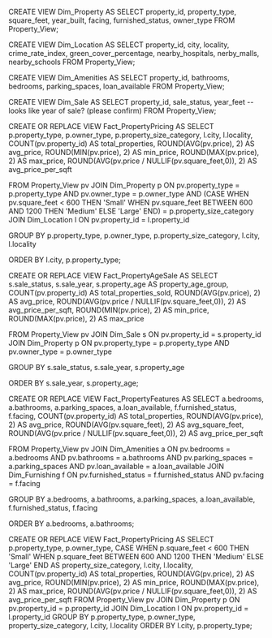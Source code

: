 CREATE VIEW Dim_Property AS
SELECT property_id,
       property_type,
       square_feet,
       year_built,
       facing,
       furnished_status,
       owner_type
FROM Property_View;


CREATE VIEW Dim_Location AS
SELECT property_id,
       city,
       locality,
       crime_rate_index,
       green_cover_percentage,
       nearby_hospitals,
       nerby_malls,
       nearby_schools
FROM Property_View;


CREATE VIEW Dim_Amenities AS
SELECT property_id,
       bathrooms,
       bedrooms,
       parking_spaces,
       loan_available
FROM Property_View;


CREATE VIEW Dim_Sale AS
SELECT property_id,
       sale_status,
       year_feet   -- looks like year of sale? (please confirm)
FROM Property_View;


CREATE OR REPLACE VIEW Fact_PropertyPricing AS
SELECT
    p.property_type,
    p.owner_type,
    p.property_size_category,
    l.city,
    l.locality,
    COUNT(pv.property_id) AS total_properties,
    ROUND(AVG(pv.price), 2) AS avg_price,
    ROUND(MIN(pv.price), 2) AS min_price,
    ROUND(MAX(pv.price), 2) AS max_price,
    ROUND(AVG(pv.price / NULLIF(pv.square_feet,0)), 2) AS avg_price_per_sqft

FROM Property_View pv
JOIN Dim_Property p ON pv.property_type = p.property_type
                   AND pv.owner_type = p.owner_type
                   AND (CASE 
                          WHEN pv.square_feet < 600 THEN 'Small'
                          WHEN pv.square_feet BETWEEN 600 AND 1200 THEN 'Medium'
                          ELSE 'Large'
                        END) = p.property_size_category
JOIN Dim_Location l ON pv.property_id = l.property_id

GROUP BY
    p.property_type,
    p.owner_type,
    p.property_size_category,
    l.city,
    l.locality

ORDER BY l.city, p.property_type;


CREATE OR REPLACE VIEW Fact_PropertyAgeSale AS
SELECT
    s.sale_status,
    s.sale_year,
    s.property_age AS property_age_group,
    COUNT(pv.property_id) AS total_properties_sold,
    ROUND(AVG(pv.price), 2) AS avg_price,
    ROUND(AVG(pv.price / NULLIF(pv.square_feet,0)), 2) AS avg_price_per_sqft,
    ROUND(MIN(pv.price), 2) AS min_price,
    ROUND(MAX(pv.price), 2) AS max_price

FROM Property_View pv
JOIN Dim_Sale s ON pv.property_id = s.property_id
JOIN Dim_Property p ON pv.property_type = p.property_type
                   AND pv.owner_type = p.owner_type

GROUP BY
    s.sale_status,
    s.sale_year,
    s.property_age

ORDER BY s.sale_year, s.property_age;



CREATE OR REPLACE VIEW Fact_PropertyFeatures AS
SELECT
    a.bedrooms,
    a.bathrooms,
    a.parking_spaces,
    a.loan_available,
    f.furnished_status,
    f.facing,
    COUNT(pv.property_id) AS total_properties,
    ROUND(AVG(pv.price), 2) AS avg_price,
    ROUND(AVG(pv.square_feet), 2) AS avg_square_feet,
    ROUND(AVG(pv.price / NULLIF(pv.square_feet,0)), 2) AS avg_price_per_sqft

FROM Property_View pv
JOIN Dim_Amenities a ON pv.bedrooms = a.bedrooms
                   AND pv.bathrooms = a.bathrooms
                   AND pv.parking_spaces = a.parking_spaces
                   AND pv.loan_available = a.loan_available
JOIN Dim_Furnishing f ON pv.furnished_status = f.furnished_status
                     AND pv.facing = f.facing

GROUP BY
    a.bedrooms,
    a.bathrooms,
    a.parking_spaces,
    a.loan_available,
    f.furnished_status,
    f.facing

ORDER BY a.bedrooms, a.bathrooms;



CREATE OR REPLACE VIEW Fact_PropertyPricing AS
SELECT 
    p.property_type,
    p.owner_type,
    CASE 
        WHEN p.square_feet < 600 THEN 'Small'
        WHEN p.square_feet BETWEEN 600 AND 1200 THEN 'Medium'
        ELSE 'Large'
    END AS property_size_category,
    l.city,
    l.locality,
    COUNT(pv.property_id) AS total_properties,
    ROUND(AVG(pv.price), 2) AS avg_price,
    ROUND(MIN(pv.price), 2) AS min_price,
    ROUND(MAX(pv.price), 2) AS max_price,
    ROUND(AVG(pv.price / NULLIF(pv.square_feet,0)), 2) AS avg_price_per_sqft
FROM Property_View pv
JOIN Dim_Property p ON pv.property_id = p.property_id
JOIN Dim_Location l ON pv.property_id = l.property_id
GROUP BY p.property_type, p.owner_type, property_size_category, l.city, l.locality
ORDER BY l.city, p.property_type;

